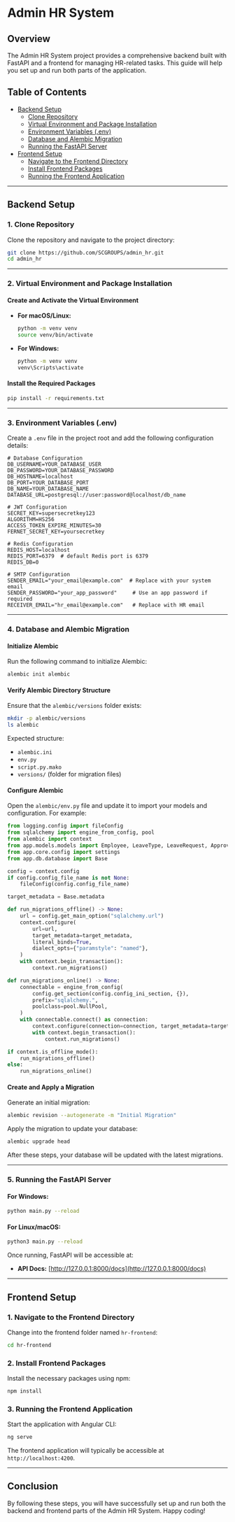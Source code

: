 # Admin HR System

## Overview
The Admin HR System project provides a comprehensive backend built with FastAPI and a frontend for managing HR-related tasks. This guide will help you set up and run both parts of the application.

## Table of Contents
- [Backend Setup](#backend-setup)
  - [Clone Repository](#clone-repository)
  - [Virtual Environment and Package Installation](#virtual-environment-and-package-installation)
  - [Environment Variables (.env)](#environment-variables-env)
  - [Database and Alembic Migration](#database-and-alembic-migration)
  - [Running the FastAPI Server](#running-the-fastapi-server)
- [Frontend Setup](#frontend-setup)
  - [Navigate to the Frontend Directory](#navigate-to-the-frontend-directory)
  - [Install Frontend Packages](#install-frontend-packages)
  - [Running the Frontend Application](#running-the-frontend-application)

---

## Backend Setup

### 1. Clone Repository
Clone the repository and navigate to the project directory:

```bash
git clone https://github.com/SCGROUPS/admin_hr.git
cd admin_hr
```

---

### 2. Virtual Environment and Package Installation

#### Create and Activate the Virtual Environment

- **For macOS/Linux:**
  ```bash
  python -m venv venv
  source venv/bin/activate
  ```

- **For Windows:**
  ```bash
  python -m venv venv
  venv\Scripts\activate
  ```

#### Install the Required Packages

```bash
pip install -r requirements.txt
```

---

### 3. Environment Variables (.env)
Create a `.env` file in the project root and add the following configuration details:

```dotenv
# Database Configuration
DB_USERNAME=YOUR_DATABASE_USER
DB_PASSWORD=YOUR_DATABASE_PASSWORD
DB_HOSTNAME=localhost
DB_PORT=YOUR_DATABASE_PORT
DB_NAME=YOUR_DATABASE_NAME
DATABASE_URL=postgresql://user:password@localhost/db_name

# JWT Configuration
SECRET_KEY=supersecretkey123
ALGORITHM=HS256
ACCESS_TOKEN_EXPIRE_MINUTES=30
FERNET_SECRET_KEY=yoursecretkey

# Redis Configuration
REDIS_HOST=localhost
REDIS_PORT=6379  # default Redis port is 6379
REDIS_DB=0

# SMTP Configuration
SENDER_EMAIL="your_email@example.com"  # Replace with your system email
SENDER_PASSWORD="your_app_password"     # Use an app password if required
RECEIVER_EMAIL="hr_email@example.com"   # Replace with HR email
```

---

### 4. Database and Alembic Migration

#### Initialize Alembic

Run the following command to initialize Alembic:

```bash
alembic init alembic
```

#### Verify Alembic Directory Structure

Ensure that the `alembic/versions` folder exists:

```bash
mkdir -p alembic/versions
ls alembic
```

Expected structure:
- `alembic.ini`
- `env.py`
- `script.py.mako`
- `versions/` (folder for migration files)

#### Configure Alembic

Open the `alembic/env.py` file and update it to import your models and configuration. For example:

```python
from logging.config import fileConfig
from sqlalchemy import engine_from_config, pool
from alembic import context
from app.models.models import Employee, LeaveType, LeaveRequest, Approval, WorkSchedule  # Import all models
from app.core.config import settings
from app.db.database import Base

config = context.config
if config.config_file_name is not None:
    fileConfig(config.config_file_name)

target_metadata = Base.metadata

def run_migrations_offline() -> None:
    url = config.get_main_option("sqlalchemy.url")
    context.configure(
        url=url,
        target_metadata=target_metadata,
        literal_binds=True,
        dialect_opts={"paramstyle": "named"},
    )
    with context.begin_transaction():
        context.run_migrations()

def run_migrations_online() -> None:
    connectable = engine_from_config(
        config.get_section(config.config_ini_section, {}),
        prefix="sqlalchemy.",
        poolclass=pool.NullPool,
    )
    with connectable.connect() as connection:
        context.configure(connection=connection, target_metadata=target_metadata)
        with context.begin_transaction():
            context.run_migrations()

if context.is_offline_mode():
    run_migrations_offline()
else:
    run_migrations_online()
```

#### Create and Apply a Migration

Generate an initial migration:

```bash
alembic revision --autogenerate -m "Initial Migration"
```

Apply the migration to update your database:

```bash
alembic upgrade head
```

After these steps, your database will be updated with the latest migrations.

---

### 5. Running the FastAPI Server

#### For Windows:
```bash
python main.py --reload
```

#### For Linux/macOS:
```bash
python3 main.py --reload
```

Once running, FastAPI will be accessible at:

- **API Docs:** [http://127.0.0.1:8000/docs](http://127.0.0.1:8000/docs)

---

## Frontend Setup

### 1. Navigate to the Frontend Directory

Change into the frontend folder named `hr-frontend`:

```bash
cd hr-frontend
```

### 2. Install Frontend Packages

Install the necessary packages using npm:

```bash
npm install
```

### 3. Running the Frontend Application

Start the application with Angular CLI:

```bash
ng serve
```

The frontend application will typically be accessible at `http://localhost:4200`.

---

## Conclusion

By following these steps, you will have successfully set up and run both the backend and frontend parts of the Admin HR System. Happy coding!
